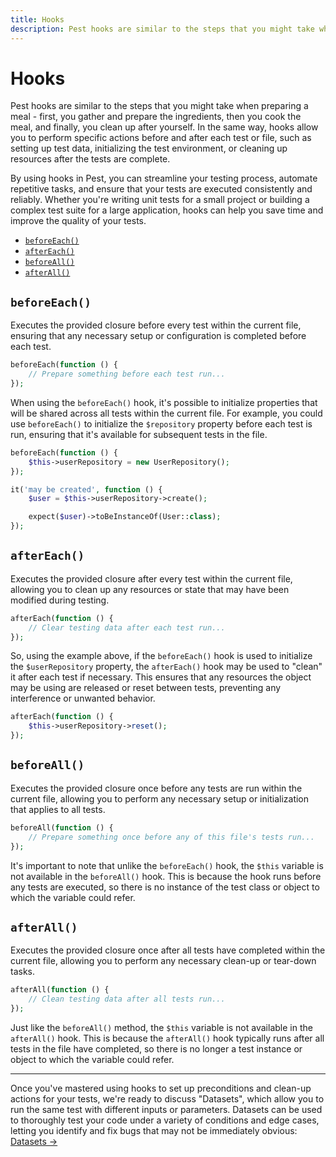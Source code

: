 ```yaml
---
title: Hooks
description: Pest hooks are similar to the steps that you might take when preparing a meal - first, you gather and prepare the ingredients, then you cook the meal, and finally, you clean up after yourself. In the same way, hooks allow you to perform specific actions before and after each test or file, such as setting up test data, initializing the test environment, or cleaning up resources after the tests are complete.
---
```


# Hooks

Pest hooks are similar to the steps that you might take when preparing a meal - first, you gather and prepare the ingredients, then you cook the meal, and finally, you clean up after yourself. In the same way, hooks allow you to perform specific actions before and after each test or file, such as setting up test data, initializing the test environment, or cleaning up resources after the tests are complete.

By using hooks in Pest, you can streamline your testing process, automate repetitive tasks, and ensure that your tests are executed consistently and reliably. Whether you're writing unit tests for a small project or building a complex test suite for a large application, hooks can help you save time and improve the quality of your tests.

<div class="collection-method-list" markdown="1">

- [`beforeEach()`](#beforeeach)
- [`afterEach()`](#aftereach)
- [`beforeAll()`](#beforeall)
- [`afterAll()`](#afterall)

</div>

<a name="beforeeach"></a>
## `beforeEach()`

Executes the provided closure before every test within the current file, ensuring that any necessary setup or configuration is completed before each test.

```php
beforeEach(function () {
    // Prepare something before each test run...
});
```

When using the `beforeEach()` hook, it's possible to initialize properties that will be shared across all tests within the current file. For example, you could use `beforeEach()` to initialize the `$repository` property before each test is run, ensuring that it's available for subsequent tests in the file.

```php
beforeEach(function () {
    $this->userRepository = new UserRepository();
});

it('may be created', function () {
    $user = $this->userRepository->create();

    expect($user)->toBeInstanceOf(User::class);
});
```

<a name="aftereach"></a>
## `afterEach()`

Executes the provided closure after every test within the current file, allowing you to clean up any resources or state that may have been modified during testing.

```php
afterEach(function () {
    // Clear testing data after each test run...
});
```

So, using the example above, if the `beforeEach()` hook is used to initialize the `$userRepository` property, the `afterEach()` hook may be used to "clean" it after each test if necessary. This ensures that any resources the object may be using are released or reset between tests, preventing any interference or unwanted behavior.

```php
afterEach(function () {
    $this->userRepository->reset();
});
```

<a name="beforeall"></a>
## `beforeAll()`

Executes the provided closure once before any tests are run within the current file, allowing you to perform any necessary setup or initialization that applies to all tests.

```php
beforeAll(function () {
    // Prepare something once before any of this file's tests run...
});
```

It's important to note that unlike the `beforeEach()` hook, the `$this` variable is not available in the `beforeAll()` hook. This is because the hook runs before any tests are executed, so there is no instance of the test class or object to which the variable could refer.

<a name="afterall"></a>
## `afterAll()`

Executes the provided closure once after all tests have completed within the current file, allowing you to perform any necessary clean-up or tear-down tasks.

```php
afterAll(function () {
    // Clean testing data after all tests run...
});
```

Just like the `beforeAll()` method, the `$this` variable is not available in the `afterAll()` hook. This is because the `afterAll()` hook typically runs after all tests in the file have completed, so there is no longer a test instance or object to which the variable could refer.

---

Once you've mastered using hooks to set up preconditions and clean-up actions for your tests, we're ready to discuss "Datasets", which allow you to run the same test with different inputs or parameters. Datasets can be used to thoroughly test your code under a variety of conditions and edge cases, letting you identify and fix bugs that may not be immediately obvious: [Datasets →](/docs/datasets)
